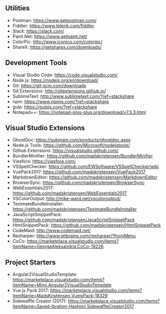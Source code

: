 ## Utilities
- Postman: https://www.getpostman.com/
- Fiddler: https://www.telerik.com/fiddler
- Slack: https://slack.com/
- Paint.Net: https://www.getpaint.net/
- ColorPic: http://www.iconico.com/colorpic/
- ShareX: https://getsharex.com/downloads/

## Development Tools
- Visual Studio Code: https://code.visualstudio.com/
- Node.js: https://nodejs.org/en/download/
- Git: https://git-scm.com/downloads
- Git Extensions: http://gitextensions.github.io/
- SublimeText: http://www.sublimetext.com/?ref=stackshare
- npm: https://www.npmjs.com/?ref=stackshare
- gulp: https://gulpjs.com/?ref=stackshare
- Notepad++: https://notepad-plus-plus.org/download/v7.5.3.html

## Visual Studio Extensions
- GhostDoc: https://submain.com/products/ghostdoc.aspx
- Node.js Tools: https://github.com/Microsoft/nodejstools/
- Github Extensions: https://visualstudio.github.com/
- BundlerMinifier: https://github.com/madskristensen/BundlerMinifier
- Viasfora: https://viasfora.com/
- VSSpellChecker: https://github.com/EWSoftware/VSSpellChecker/wiki
- VuePack2017: https://github.com/madskristensen/VuePack2017
- MarkdownEditor: https://github.com/madskristensen/MarkdownEditor
- BrowserSync: https://github.com/madskristensen/BrowserSync
- WebEssentials2017: https://github.com/madskristensen/WebEssentials2017
- VSColorOutput: http://mike-ward.net/vscoloroutput/
- TextmateBundleInstaller: https://github.com/madskristensen/TextmateBundleInstaller
- JavaScriptSnippetPack: https://github.com/madskristensen/JavaScriptSnippetPack
- HtmlSnippetPack: https://github.com/madskristensen/HtmlSnippetPack
- CodeMaid: http://www.codemaid.net/
- Resharper: http://www.jetbrains.com/resharper/?fromMenu
- CoCo: https://marketplace.visualstudio.com/items?itemName=GeorgeAleksandria.CoCo-19226

## Project Starters
- Angular2VisualStudioTemplate: https://marketplace.visualstudio.com/items?itemName=Mino.Angular2VisualStudioTemplate
- Vue.js Pack 2017: https://marketplace.visualstudio.com/items?itemName=MadsKristensen.VuejsPack-18329
- Sidewaffle Creator (2017): https://marketplace.visualstudio.com/items?itemName=Sayed-Ibrahim-Hashimi.SidewaffleCreator2017
